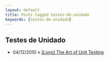 ```yaml
---
layout: default
title: Posts tagged testes-de-unidado
keywords: [testes-de-unidado]
---
```

<h2 class="category">Testes de Unidado</h2>
<ul class="posts">
<li>
<p>
<span class="date">04/12/2010</span> &raquo; 
<a href="/blog/livro-the-art-of-unit-testing">[Livro] The Art of Unit Testing</a>
</p>
</li> 
</ul>

